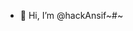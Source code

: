 - 👋 Hi, I’m @hackAnsif~#~

<!---
hackAnsif/hackAnsif is a ✨ special ✨ repository because its `README.md` (this file) appears on your GitHub profile.
You can click the Preview link to take a look at your changes.
--->

